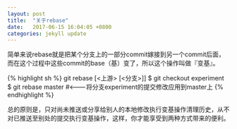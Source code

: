 ```yaml
---
layout: post
title:  "关于rebase"
date:   2017-06-15 16:04:05 +0800
categories: jekyll update
---
```

简单来说rebase就是把某个分支上的一部分commit嫁接到另一个commit后面，而在这个过程中这些commit的base（基）变了，所以这个操作叫做『变基』。

{% highlight sh %}
git rebase [<上游> [<分支>]]
$ git checkout experiment
$ git rebase master   #<---将分支experiment的提交修改应用到master上
{% endhighlight %}

总的原则是，只对尚未推送或分享给别人的本地修改执行变基操作清理历史，从不对已推送至别处的提交执行变基操作，这样，你才能享受到两种方式带来的便利。
